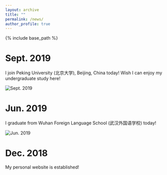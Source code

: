 ```yaml
---
layout: archive
title: ""
permalink: /news/
author_profile: true
---
```


{% include base_path %}


Sept. 2019
======
I join Peking University (北京大学), Beijing, China today! Wish I can enjoy my undergraduate study here!

![Sept. 2019](https://yuyue11443.github.io/images/Sept2019.jpg)

Jun. 2019
======
I graduate from Wuhan Foreign Language School (武汉外国语学校) today!

![Jun. 2019](https://yuyue11443.github.io/images/Jun2019.jpg)
  
Dec. 2018
======
My personal website is established!
